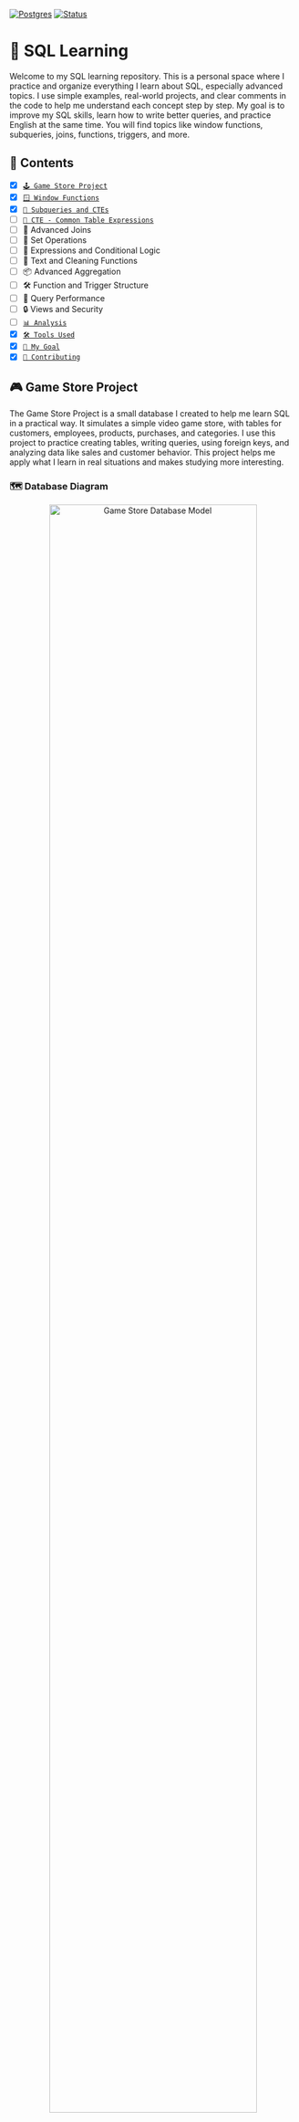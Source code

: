 [![Postgres](https://img.shields.io/badge/Postgres-17.5+-blue?logo=postgres)](https://www.postgres.org/)
[![Status](https://img.shields.io/badge/Status-In%20Progress-yellow)]()
# 📘 SQL Learning

Welcome to my SQL learning repository. This is a personal space where I practice and organize everything I learn about SQL, especially advanced topics. I use simple examples, real-world projects, and clear comments in the code to help me understand each concept step by step. My goal is to improve my SQL skills, learn how to write better queries, and practice English at the same time. You will find topics like window functions, subqueries, joins, functions, triggers, and more.

## 🧩 Contents
- [x] [`🕹️ Game Store Project`](#-game-store-project)
- [x] [`🪟 Window Functions`](#-window-functions)
- [x] [`🧩 Subqueries and CTEs`](#-sql-subqueries)
- [ ] [`🧩 CTE - Common Table Expressions`](#-sql-subqueries)
- [ ] 🔗 Advanced Joins
- [ ] 🔀 Set Operations
- [ ] 🧾 Expressions and Conditional Logic
- [ ] 🧹 Text and Cleaning Functions
- [ ] 📦 Advanced Aggregation
- [ ] 🛠️ Function and Trigger Structure
- [ ] 🚀 Query Performance
- [ ] 🔒 Views and Security
- [ ] [`📊 Analysis`](#-analysis)
- [x] [`🛠️ Tools Used`](#-tools-used)
- [x] [`🎯 My Goal`](#-my-goal)
- [x] [`🤝 Contributing`](#-contributing)

## 🎮 Game Store Project

The Game Store Project is a small database I created to help me learn SQL in a practical way. It simulates a simple video game store, with tables for customers, employees, products, purchases, and categories. I use this project to practice creating tables, writing queries, using foreign keys, and analyzing data like sales and customer behavior. This project helps me apply what I learn in real situations and makes studying more interesting.

### 🗺️ Database Diagram
<p align="center">
  <img src="./Game Store Project/Model/game_store_model.png" width="85%" alt="Game Store Database Model"/>
</p>


### 🧱 Tables in the Project

- `Customer` – People who buy games  
- `Address` – Customer address  
- `Employee` – Store workers  
- `Purchase` – Orders from customers  
- `Purchase_item` – Items in each order  
- `Product` – Games in the store  
- `Category` – Type of game (Action, Adventure, etc.)

You can find the SQL code in the [Game Store folder](./Game%20Store%20Project) <!-- Edite se o nome da pasta for diferente -->

---

## 🪟 Window Functions
A window function is a special SQL function.
It does a calculation across rows, but it keeps all the rows in the result.

It does not reduce the number of rows like `GROUP BY` does.

### 📌 When to Use Window Functions

Use a window function when you want to:

- 🔢 Give a row number to each row → `ROW_NUMBER()`
- 🧜‍♂️ Find the rank of each row → `RANK()`, `DENSE_RANK()`, `PERCENT_RANK()`
- 🧗‍♂️ Find the relative position inside a group → `CUME_DIST()`, `NTILE()`
- 👀 Compare a row to the next or previous → `LEAD()`, `LAG()`
- 🎯 Get the first or last value in a group → `FIRST_VALUE()`, `LAST_VALUE()`
- ➕ Make a running total → `SUM() OVER(...)`
- ⚖️ Find a running average → `AVG() OVER(...)`
- 📈 Get the highest or lowest value in a group → `MAX() OVER(...)`, `MIN() OVER(...)`
- 🔁 Count how many rows in a group → COUNT() OVER(...)
- 🧶 Use aggregate functions but keep row details → any function with `OVER(...)`

### Windows Function Syntax
<p align="center">
  <img src="./assets/window-syntax.png" width="70%" alt="window syntax"/>
</p>

<p align="center">
  <img src="./assets/frame-syntax.png" width="70%" alt="frame syntax"/>
</p>


#### This code is an example of how to use window functions in SQL.
```sql
SELECT
  purchase_id,
  purchase_date,
  
  -- Previous and next values
  LAG(total_price, 2, 0) OVER (ORDER BY purchase_date, purchase_id) AS total_2_rows_before,
  total_price AS total_per_purchase,
  LEAD(total_price, 1, 0) OVER (ORDER BY purchase_date, purchase_id) AS total_1_row_after,
  
  -- Total per date
  SUM(total_price) OVER (PARTITION BY purchase_date) AS total_per_day,
  ROW_NUMBER() OVER (PARTITION BY purchase_date ORDER BY total_price DESC) AS rank_by_daily_total,
  
  -- Cumulative total up to the current row
  SUM(total_price) OVER (
    ORDER BY purchase_date, purchase_id 
    ROWS BETWEEN UNBOUNDED PRECEDING AND CURRENT ROW
  ) AS cumulative_total,
  
  -- Grand total
  SUM(total_price) OVER () AS grand_total
  
FROM purchase
WHERE purchase_date >= '2024-01-01'
ORDER BY purchase_date, purchase_id
LIMIT 1000;
```
![](./assets/example.png)

Find the code [here](./window-functions) <!-- Edite conforme o caminho real -->

---
## 🧩 SQL Subqueries
### Overview
Subqueries are queries written inside other queries. They work like nested boxes - the inner query (subquery) runs first and provides results to the outer query (main query).

### Basic Concept
```sql
  SELECT column_name 
  FROM table_name 
  WHERE column_name > (SELECT AVG(column_name) FROM table_name);
```
### Types of Subqueries
#### Single Value Subqueries
- Return one result (number, text, date)
- Used with operators: =, >, <, >=, <=, <>
- Example: Find products above average price

#### Multiple Value Subqueries
- Return multiple results
- Used with: IN, ANY, ALL, EXISTS
- Example: Find customers in cities with stores

#### Common Locations
|Location  | Purpose                   | Example Use                |
| -------- | ------------------------- | -----------                |
|WHERE     | Filter data               | Find records above average |
|SELECT    | Add calculated columns    | Show percentage of total   | 
|FROM      | Use results as temp table | Complex data combinations  |

<p align="center">
  <img src="./assets/subquery.png" width="75%" alt="subquery"/>
</p>

### Key Points
- Subqueries execute before the main query
- Can be nested multiple levels deep
- May impact performance with large datasets
- Often replaceable with JOINs for better speed
- Useful for breaking complex problems into steps

### Best Practices
- Keep subqueries simple when possible
- Consider JOIN alternatives for performance
- Test with small data sets first
- Use meaningful aliases for readability

---
## 🧩 SQL CTEs (Common Table Expressions)
### Overview
CTEs (Common Table Expressions) are temporary named result sets that you define within a WITH clause and use in a SELECT, INSERT, UPDATE, or DELETE statement.
They help organize complex queries and improve readability.

### Types of CTEs:
 - Non-Recursive CTE: Used to structure and simplify queries.
 - Recursive CTE: Used for hierarchical or tree-structured data.

### Use Cases
|Purpose	| Example Use |
|-------- | ----------- |
| Simplify complex queries | Break down into readable steps|
| Reuse a result set | Join same result multiple times |
| Recursive queries |	Hierarchical data like org charts, trees. |
| Temporary aggregations |	Pre-compute totals, counts, rankings |

### Key Points
- CTE is temporary, valid only for that query
- Defined with WITH keyword before the main query
- Can use multiple CTEs, separated by commas
- Recursive CTEs must include UNION ALL
- CTEs often replace subqueries or derived tables
---

## Function and Trigger Structure
### Function
```sql
 CREATE OR REPLACE FUNCTION function_name()
 RETURNS return_type AS $$
 BEGIN
     -- function logic here
     RETURN ...;
 END;
 $$ LANGUAGE plpgslq;
```

### Trigger
```sql
 CREATE TRIGGER trigger_name()
 { BEFORE | AFTER | INSTEAD OF }
 { INSERT OR UPDATE OR DELETE } ON table_name
 FOR EACH ROW
 EXECUTE { PROCEDURE | FUNCTION } name();
```

---
## 📊 Analysis

This directory contains descriptive and investigative analysis using SQL.  
Inside the `Description and Investigation` folder, you will find the SQL files used for deeper data exploration and reporting.

Explore the SQL scripts [here](./Analysis)

---

## 🛠️ Tools Used

- **PostgreSQL** – SQL database
- **DBeaver / pgAdmin** – Tools to manage the database
- **VS Code** – Editor for SQL code

---

## 🎯 My Goal

I want to:

- Practice English and SQL
- Create small but real projects
- Learn step by step with fun ideas

---

## 🤝 Contributing

This is a study project.  
But you can give ideas or tips.  
Feel free to open an issue!

---
